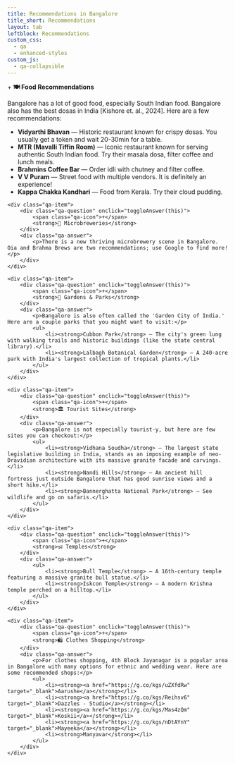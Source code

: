 ```yaml
---
title: Recommendations in Bangalore
title_short: Recommendations
layout: tab
leftblock: Recommendations
custom_css:
  - qa
  - enhanced-styles
custom_js:
  - qa-collapsible
---
```


<div class="qa-container recommendations-container">
    <div class="qa-item">
        <div class="qa-question" onclick="toggleAnswer(this)">
            <span class="qa-icon">+</span>
            <strong>🍽️ Food Recommendations</strong>
        </div>
        <div class="qa-answer">
            <p>Bangalore has a lot of good food, especially South Indian food. Bangalore also has the best dosas in India [Kishore et. al., 2024]. Here are a few recommendations:</p>
            <ul>
                <li><strong>Vidyarthi Bhavan</strong> — Historic restaurant known for crispy dosas. You usually get a token and wait 20-30min for a table.</li>
                <li><strong>MTR (Mavalli Tiffin Room)</strong> — Iconic restaurant known for serving authentic South Indian food. Try their masala dosa, filter coffee and lunch meals.</li>
                <li><strong>Brahmins Coffee Bar</strong> — Order idli with chutney and filter coffee.</li>
                <li><strong>V V Puram</strong> — Street food with multiple vendors. It is definitely an experience!</li>
                <li><strong>Kappa Chakka Kandhari</strong> — Food from Kerala. Try their cloud pudding.</li>
            </ul>
        </div>
    </div>

    <div class="qa-item">
        <div class="qa-question" onclick="toggleAnswer(this)">
            <span class="qa-icon">+</span>
            <strong>🍺 Microbreweries</strong>
        </div>
        <div class="qa-answer">
            <p>There is a new thriving microbrewery scene in Bangalore. Oia and Brahma Brews are two recommendations; use Google to find more!</p>
        </div>
    </div>

    <div class="qa-item">
        <div class="qa-question" onclick="toggleAnswer(this)">
            <span class="qa-icon">+</span>
            <strong>🌳 Gardens & Parks</strong>
        </div>
        <div class="qa-answer">
            <p>Bangalore is also often called the 'Garden City of India.' Here are a couple parks that you might want to visit:</p>
            <ul>
                <li><strong>Cubbon Park</strong> — The city's green lung with walking trails and historic buildings (like the state central library).</li>
                <li><strong>Lalbagh Botanical Garden</strong> — A 240-acre park with India's largest collection of tropical plants.</li>
            </ul>
        </div>
    </div>

    <div class="qa-item">
        <div class="qa-question" onclick="toggleAnswer(this)">
            <span class="qa-icon">+</span>
            <strong>🏛️ Tourist Sites</strong>
        </div>
        <div class="qa-answer">
            <p>Bangalore is not especially tourist-y, but here are few sites you can checkout:</p>
            <ul>
                <li><strong>Vidhana Soudha</strong> — The largest state legislative building in India, stands as an imposing example of neo-Dravidian architecture with its massive granite facade and carvings.</li>
                <li><strong>Nandi Hills</strong> — An ancient hill fortress just outside Bangalore that has good sunrise views and a short hike.</li>
                <li><strong>Bannerghatta National Park</strong> — See wildlife and go on safaris.</li>
            </ul>
        </div>
    </div>

    <div class="qa-item">
        <div class="qa-question" onclick="toggleAnswer(this)">
            <span class="qa-icon">+</span>
            <strong>🕉️ Temples</strong>
        </div>
        <div class="qa-answer">
            <ul>
                <li><strong>Bull Temple</strong> — A 16th-century temple featuring a massive granite bull statue.</li>
                <li><strong>Iskcon Temple</strong> — A modern Krishna temple perched on a hilltop.</li>
            </ul>
        </div>
    </div>

    <div class="qa-item">
        <div class="qa-question" onclick="toggleAnswer(this)">
            <span class="qa-icon">+</span>
            <strong>🛍️ Clothes Shopping</strong>
        </div>
        <div class="qa-answer">
            <p>For clothes shopping, 4th Block Jayanagar is a popular area in Bangalore with many options for ethnic and wedding wear. Here are some recommended shops:</p>
            <ul>
                <li><strong><a href="https://g.co/kgs/uZXfdRw" target="_blank">Aarushe</a></strong></li>
                <li><strong><a href="https://g.co/kgs/Reihsv6" target="_blank">Dazzles - Studio</a></strong></li>
                <li><strong><a href="https://g.co/kgs/Mas4zQm" target="_blank">Koskii</a></strong></li>
                <li><strong><a href="https://g.co/kgs/nDtAYnY" target="_blank">Mayeeka</a></strong></li>
                <li><strong>Manyavar</strong></li>
            </ul>
        </div>
    </div>
</div>
